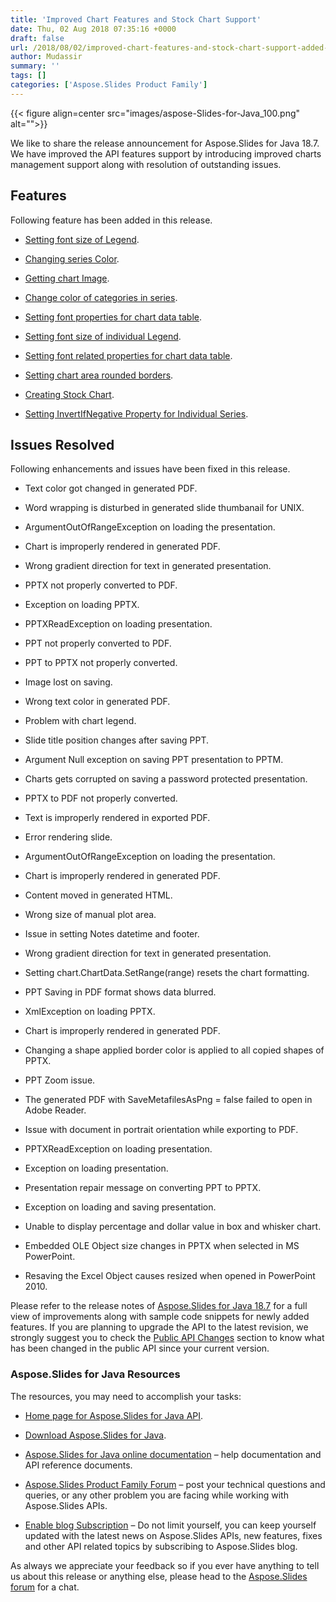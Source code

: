```yaml
---
title: 'Improved Chart Features and Stock Chart Support'
date: Thu, 02 Aug 2018 07:35:16 +0000
draft: false
url: /2018/08/02/improved-chart-features-and-stock-chart-support-added-in-aspose.slides/
author: Mudassir
summary: ''
tags: []
categories: ['Aspose.Slides Product Family']
---
```




{{< figure align=center src="images/aspose-Slides-for-Java_100.png" alt="">}}


  
We like to share the release announcement for Aspose.Slides for Java 18.7. We have improved the API features support by introducing improved charts management support along with resolution of outstanding issues.

## Features

Following feature has been added in this release.

*   [Setting font size of Legend][1].
    
*   [Changing series Color][2].
    
*   [Getting chart Image][3].
    
*   [Change color of categories in series][4].
    
*   [Setting font properties for chart data table][5].
    
*   [Setting font size of individual Legend][6].
    
*   [Setting font related properties for chart data table][7].
    
*   [Setting chart area rounded borders][8].
    
*   [Creating Stock Chart][9].
    
*   [Setting InvertIfNegative Property for Individual Series][10].
    

## Issues Resolved

Following enhancements and issues have been fixed in this release.

*   Text color got changed in generated PDF.
    
*   Word wrapping is disturbed in generated slide thumbanail for UNIX.
    
*   ArgumentOutOfRangeException on loading the presentation.
    
*   Chart is improperly rendered in generated PDF.
    
*   Wrong gradient direction for text in generated presentation.
    
*   PPTX not properly converted to PDF.
    
*   Exception on loading PPTX.
    
*   PPTXReadException on loading presentation.
    
*   PPT not properly converted to PDF.
    
*   PPT to PPTX not properly converted.
    
*   Image lost on saving.
    
*   Wrong text color in generated PDF.
    
*   Problem with chart legend.
    
*   Slide title position changes after saving PPT.
    
*   Argument Null exception on saving PPT presentation to PPTM.
    
*   Charts gets corrupted on saving a password protected presentation.
    
*   PPTX to PDF not properly converted.
    
*   Text is improperly rendered in exported PDF.
    
*   Error rendering slide.
    
*   ArgumentOutOfRangeException on loading the presentation.
    
*   Chart is improperly rendered in generated PDF.
    
*   Content moved in generated HTML.
    
*   Wrong size of manual plot area.
    
*   Issue in setting Notes datetime and footer.
    
*   Wrong gradient direction for text in generated presentation.
    
*   Setting chart.ChartData.SetRange(range) resets the chart formatting.
    
*   PPT Saving in PDF format shows data blurred.
    
*   XmlException on loading PPTX.
    
*   Chart is improperly rendered in generated PDF.
    
*   Changing a shape applied border color is applied to all copied shapes of PPTX.
    
*   PPT Zoom issue.
    
*   The generated PDF with SaveMetafilesAsPng = false failed to open in Adobe Reader.
    
*   Issue with document in portrait orientation while exporting to PDF.
    
*   PPTXReadException on loading presentation.
    
*   Exception on loading presentation.
    
*   Presentation repair message on converting PPT to PPTX.
    
*   Exception on loading and saving presentation.
    
*   Unable to display percentage and dollar value in box and whisker chart.
    
*   Embedded OLE Object size changes in PPTX when selected in MS PowerPoint.
    
*   Resaving the Excel Object causes resized when opened in PowerPoint 2010.
    

Please refer to the release notes of [Aspose.Slides for Java 18.7][11] for a full view of improvements along with sample code snippets for newly added features. If you are planning to upgrade the API to the latest revision, we strongly suggest you to check the [Public API Changes][12] section to know what has been changed in the public API since your current version.

### Aspose.Slides for Java Resources

The resources, you may need to accomplish your tasks:

*   [Home page for Aspose.Slides for Java API][13].
    
*   [Download Aspose.Slides for Java][14].
    
*   [Aspose.Slides for Java online documentation][15] – help documentation and API reference documents.
    
*   [Aspose.Slides Product Family Forum][16] – post your technical questions and queries, or any other problem you are facing while working with Aspose.Slides APIs.
    
*   [Enable blog Subscription][17] – Do not limit yourself, you can keep yourself updated with the latest news on Aspose.Slides APIs, new features, fixes and other API related topics by subscribing to Aspose.Slides blog.
    

As always we appreciate your feedback so if you ever have anything to tell us about this release or anything else, please head to the [Aspose.Slides forum][18] for a chat.




[1]: https://docs.aspose.com/display/slidesjava/Formatting+Charts#FormattingCharts-SettingFontSizeofLegend
[2]: https://docs.aspose.com/display/slidesjava/Editing+Chart's+Content#EditingChart'sContent-ChangingseriesColor
[3]: https://docs.aspose.com/display/slidesjava/Editing+Chart's+Content#EditingChart'sContent-GetChartImage
[4]: https://docs.aspose.com/display/slidesjava/Editing+Chart's+Content#EditingChart'sContent-Changecolorofcategoriesinseries
[5]: https://docs.aspose.com/display/slidesjava/Editing+Chart's+Content#EditingChart'sContent-Settingfontpropertiesforchartdatatable
[6]: https://docs.aspose.com/display/slidesjava/Formatting+Charts#FormattingCharts-SettingfontsizeofindividualLegend
[7]: https://docs.aspose.com/display/slidesjava/Editing+Chart's+Content#EditingChart'sContent-Settingfontpropertiesforchartdatatable
[8]: https://docs.aspose.com/display/slidesjava/Editing+Chart's+Content#EditingChart'sContent-Settingchartarearoundedborders
[9]: https://docs.aspose.com/display/slidesjava/Creating+and+Updating+Chart+in+a+Slide#CreatingandUpdatingChartinaSlide-CreatingStockChart
[10]: https://docs.aspose.com/display/slidesjava/Formatting+Charts#FormattingCharts-SettingInvertIfNegativePropertyforIndividualSeries
[11]: https://docs.aspose.com/display/slidesjava/Aspose.Slides+for+Java+18.7+Release+Notes
[12]: https://docs.aspose.com/display/slidesjava/Aspose.Slides+for+Java+18.7+Release+Notes
[13]: https://products.aspose.com/slides/java
[14]: https://artifact.aspose.com/webapp/#/artifacts/browse/tree/General/repo/com/aspose/aspose-slides/18.7
[15]: https://docs.aspose.com/display/slidesjava/Home
[16]: https://forum.aspose.com/c/slides
[17]: https://blog.aspose.com/category/aspose-products/aspose-slides-product-family/
[18]: https://forum.aspose.com/c/slides





